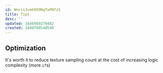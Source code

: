 ```yaml
---
id: WnrcsJvmh9XONqTwPNfz5
title: Tips
desc: ''
updated: 1646989370482
created: 1640760540540
---
```


## Optimization

It's worth it to reduce texture sampling count at the cost of increasing logic complexity (more `if`s)
